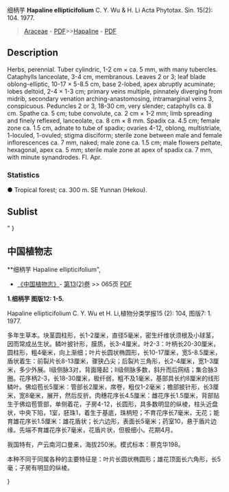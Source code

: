 细柄芋 **Hapaline ellipticifolium** C. Y. Wu & H. Li Acta Phytotax. Sin. 15(2): 104. 1977.

> [Araceae](http://www.iplant.cn/info/Araceae?t=foc) - [PDF](http://www.iplant.cn/foc/pdf/Araceae.pdf)>>[Hapaline](http://www.iplant.cn/info/Hapaline?t=foc) - [PDF](http://www.iplant.cn/foc/pdf/Hapaline.pdf)

## Description

Herbs, perennial. Tuber cylindric, 1-2 cm × ca. 5 mm, with many tubercles. Cataphylls lanceolate, 3-4 cm, membranous. Leaves 2 or 3; leaf blade oblong-elliptic, 10-17 × 5-8.5 cm, base 2-lobed, apex abruptly acuminate; lobes deltoid, 2-4 × 1-3 cm; primary veins multiple, pinnately diverging from midrib, secondary venation arching-anastomosing, intramarginal veins 3, conspicuous. Peduncles 2 or 3, 18-30 cm, very slender; cataphylls ca. 8 cm. Spathe ca. 5 cm; tube convolute, ca. 2 cm × 1-2 mm; limb spreading and finely reflexed, lanceolate, ca. 8 cm × 8 mm. Spadix ca. 4.5 cm; female zone ca. 1.5 cm, adnate to tube of spadix; ovaries 4-12, oblong, multistriate, 1-loculed, 1-ovuled; stigma disciform; sterile zone between male and female inflorescences ca. 7 mm, naked; male zone ca. 1.5 cm; male flowers peltate, hexagonal, apex ca. 5 mm; sterile male zone at apex of spadix ca. 7 mm, with minute synandrodes. Fl. Apr.

### Statistics
● Tropical forest; ca. 300 m. SE Yunnan (Hekou).


## Sublist
"
}
## 中国植物志



**细柄芋 Hapaline ellipticifolium",



* [《中国植物志》](http://www.iplant.cn/frps)- [第13(2)卷](http://www.iplant.cn/frps/vol/13(2)) >> 065页 [PDF](http://www.iplant.cn/frps/pdf/13(2)/065.pdf)


**1.细柄芋 图版12: 1-5.**

Hapaline ellipticifolium C. Y. Wu et H. Li,植物分类学报15 (2): 104, 图版7: 1. 1977.

多年生草本。块茎圆柱形，长1-2厘米，直径5毫米，密生纤维状须根及小球茎，因而常成丛生状。鳞叶披针形，膜质，长3-4厘米。叶2-3：叶柄长20-30厘米，圆柱形，粗4毫米，向上渐细；叶片长圆状椭圆形，长10-17厘米，宽5-8.5厘米，盾状着生：前裂片长8-13厘米，骤狭凸尖；后裂片三角形，长2-4厘米，宽1-3厘米，多少外展。I级侧脉3对，背面隆起；II级侧脉多数，斜升而后网结；集合脉3圈。花序柄2-3，长18-30厘米，极纤弱，粗不及1毫米，基部具长约8厘米的线形鳞叶。佛焰苞长5厘米：管部长2厘米，席卷，粗仅1-2毫米；檐部披针形，长3厘米，宽8毫米，展开，然后反折。肉穗花序长4.5厘米：雌花序长1.5厘米，背部贴生于佛焰苞管部，单侧着花，子房4-12，长圆形，具多数明显的纵棱，柱头近盘状，中央下陷，1室，胚珠1，着生于基底，珠柄短；不育花序长7毫米，无花；能育雄花序长1.5厘米：雄花盾状；长六边形，表面长5毫米；药室10，悬于盾片边缘。先端不育雄花序长7毫米，花盾片状，但极细小。花期4月。

我国特有，产云南河口曼来，海拔250米。模式标本：蔡克华198。

本种不同于同属各种的主要特征是：叶片长圆状椭圆形；雄花顶面长六角形，长5毫；子房有明显的纵棱。



}